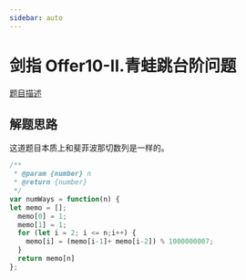 ```yaml
---
sidebar: auto
---
```


# 剑指 Offer10-II.青蛙跳台阶问题
[题目描述](https://leetcode.cn/problems/qing-wa-tiao-tai-jie-wen-ti-lcof/)

## 解题思路

这道题目本质上和斐菲波那切数列是一样的。

```js
/**
 * @param {number} n
 * @return {number}
 */
var numWays = function(n) {
let memo = [];
  memo[0] = 1;
  memo[1] = 1;
  for (let i = 2; i <= n;i++) {
    memo[i] = (memo[i-1]+ memo[i-2]) % 1000000007;
  }
  return memo[n]
};
```